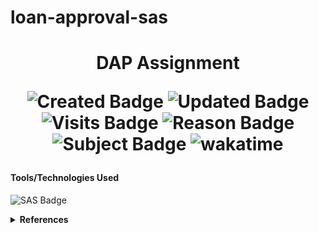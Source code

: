 # loan-approval-sas


 <h1 align="center"> DAP Assignment 

![Created Badge](https://badges.pufler.dev/created/sumaiyakawsar/loan-approval-sas?&style=plastic&color=black&labelColor=1AEE0B) ![Updated Badge](https://badges.pufler.dev/updated/sumaiyakawsar/loan-approval-sas?&style=plastic&color=black&labelColor=0004FF) ![Visits Badge](https://badges.pufler.dev/visits/sumaiyakawsar/loan-approval-sas?&style=plastic&color=black&labelColor=BF3F41) ![Reason Badge](https://img.shields.io/badge/Masters_Assignment-Individual-10b981?style=plastic&labelColor=000000) ![Subject Badge](https://img.shields.io/badge/Subject-Data_Analytic_Programming-blue?style=plastic&labelColor=000000) ![wakatime](https://wakatime.com/badge/github/sumaiyakawsar/Spell-Checker.svg)
</h1>

#### Tools/Technologies Used
![SAS Badge](https://img.shields.io/badge/-SAS-3776AB?style=flat&logo=sas&logoColor=white)

<!--
[![Contributors Display](https://badges.pufler.dev/contributors/sumaiyakawsar/Spell-Checker?size=50&padding=5&perRow=10&bots=true)](https://badges.pufler.dev)
-->

<details>
<summary><b>References</b></summary>

| Name                        | Repository Link                |
| ----------------------------| ---------------------------    |
| _Profile Badges_            | https://www.shields.io/        |
| _Years & Repos Counter_     | https://pufler.dev/git-badges/ |

</details>
